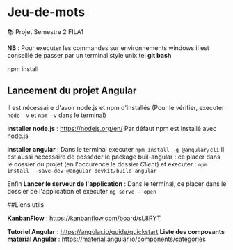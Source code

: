 # Jeu-de-mots
:books: Projet Semestre 2 FILA1

**NB** : Pour executer les commandes sur environnements windows il est conseillé de passer par un terminal style unix tel __git bash__


npm install

## Lancement du projet Angular

Il est nécessaire d'avoir node.js et npm d'installés (Pour le vérifier, executer `node -v` et `npm -v` dans le terminal)

**installer node.js** : https://nodejs.org/en/
Par défaut npm est installé avec node.js

**installer angular** : Dans le terminal executer `npm install -g @angular/cli`
Il est aussi necessaire de posséder le package buil-angular : ce placer dans le dossier du projet (en l'occurence le dossier *Client*) et executer : `npm install --save-dev @angular-devkit/build-angular`

Enfin **Lancer le serveur de l'application** : Dans le terminal, ce placer dans le dossier de l'application et executer `ng serve --open`

##Liens utils

**KanbanFlow** : https://kanbanflow.com/board/sL8RYT

**Tutoriel Angular** : https://angular.io/guide/quickstart
**Liste des composants material Angular** : https://material.angular.io/components/categories